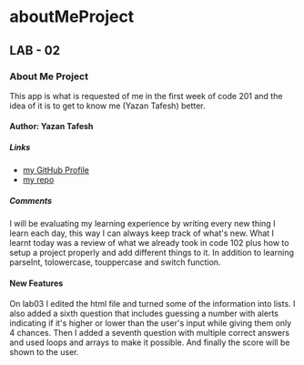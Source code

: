 # aboutMeProject

## LAB - 02

### About Me Project

This app is what is requested of me in the first week of code 201 and the idea of it is to get to know me (Yazan Tafesh) better.

#### Author: Yazan Tafesh

##### Links

- [my GitHub Profile](https://github.com/yazantafesh)
- [my repo](https://github.com/yazantafesh/aboutMeProject)

##### Comments

I will be evaluating my learning experience by writing every new thing I learn each day, this way I can always keep track of what's new.
What I learnt today was a review of what we already took in code 102 plus how to setup a project properly and add different things to it. In addition to learning parseInt, tolowercase, touppercase and switch function.

#### New Features

On lab03 I edited the html file and turned some of the information into lists.
I also added a sixth question that includes guessing a number with alerts indicating if it's higher or lower than the user's input while giving them only 4 chances.
Then I added a seventh question with multiple correct answers and used loops and arrays to make it possible.
And finally the score will be shown to the user.
